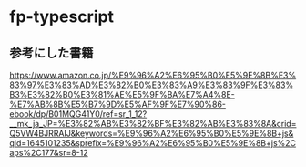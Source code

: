 # fp-typescript

## 参考にした書籍

https://www.amazon.co.jp/%E9%96%A2%E6%95%B0%E5%9E%8B%E3%83%97%E3%83%AD%E3%82%B0%E3%83%A9%E3%83%9F%E3%83%B3%E3%82%B0%E3%81%AE%E5%9F%BA%E7%A4%8E-%E7%AB%8B%E5%B7%9D%E5%AF%9F%E7%90%86-ebook/dp/B01MQG41Y0/ref=sr_1_12?__mk_ja_JP=%E3%82%AB%E3%82%BF%E3%82%AB%E3%83%8A&crid=Q5VW4BJRRAIJ&keywords=%E9%96%A2%E6%95%B0%E5%9E%8B+js&qid=1645101235&sprefix=%E9%96%A2%E6%95%B0%E5%9E%8B+js%2Caps%2C177&sr=8-12
